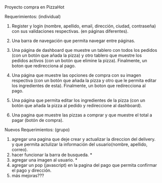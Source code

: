 Proyecto compra en PizzaHot

Requerimientos: (individual)
1.	Register y login (nombre, apellido, email, dirección, ciudad, contraseña) con sus validaciones respectivas. (en páginas diferentes).

2.	Una barra de navegación que permita navegar entre páginas.

3.	Una página de dashboard que muestre un tablero con todos los pedidos (con un botón que añada la pizza) y otro tablero que muestre los pedidos activos (con un botón que elimine la pizza). Finalmente, un boton que redirecciona al pago.

4.	Una página que muestre las opciones de compra con su imagen respectiva (con un botón que añada la pizza y otro que le permita editar los ingredientes de esta). Finalmente, un boton que redirecciona al pago.

5.	Una página que permita editar los ingredientes de la pizza (con un botón que añada la pizza al pedido y redireccione al dashboard).

6.	Una pagina que muestre las pizzas a comprar y que muestre el total a pagar (botón de compra).

Nuevos Requerimientos: (grupo)
1. agregar una pagina que deje crear y actualizar la direccion del delivery. y que permita actulizar la información del usuario(nombre, apellido, correo).
2. hacer funcionar la barra de busqueda. *
3. agregar una imagen al usuario. *
4. agregar un pop (javascript) en la pagina del pago que permita confirmar el pago y dirección.
5. más mejoras???
